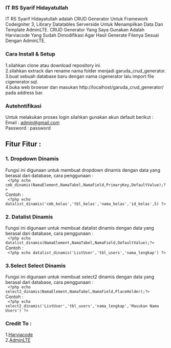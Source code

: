 ### IT RS Syarif Hidayatullah
IT RS Syarif Hidayatullah adalah CRUD Generator Untuk Framework Codeigniter 3, Library Datatables Serverside Untuk Menampilkan Data Dan Template AdminLTE.
CRUD Generator Yang Saya Gunakan Adalah Harviacode Yang Sudah Dimodifikasi Agar Hasil Generate Filenya Sesuai Dengan AdminLTE.

### Cara Install & Setup
1.silahkan clone atau download repository ini.<br>
2.silahkan extrack dan rename nama folder menjadi garuda_crud_generator.<br>
3.buat sebuah database baru dengan nama cigenerator lalu import file cigenerator.sql.<br>
4.buka web browser dan masukan http://localhost/garuda_crud_generator/ pada address bar.

### Autehntifikasi
Untuk melakukan proses login silahkan gunakan akun default berikut :<br>
Email : admin@gmail.com<br>
Password : password

## Fitur Fitur :

### 1. Dropdown Dinamis
Fungsi ini digunaan untuk membuat dropdown dinamis dengan data yang berasal dari database, cara penggunaan :<br>
``` <?php echo cmb_dinamis(NamaElement,NamaTabel,NamaField,PrimaryKey,DefaultValue);?>```<br>
Contoh : <br>
``` <?php echo datalist_dinamis('cmb_kelas','tbl_kelas','nama_kelas','id_kelas',5) ?>```

### 2. Datalist Dinamis
Fungsi ini digunaan untuk membuat datalist dinamis dengan data yang berasal dari database, cara penggunaan :<br>
``` <?php echo datalist_dinamis(NamaElement,NamaTabel,NamaField,DefaultValue);?>```<br>
Contoh : <br>
``` <?php echo datalist_dinamis('ListUser','tbl_users','nama_lengkap') ?>```

### 3.Select Select Dinamis
Fungsi ini digunaan untuk membuat select2 dinamis dengan data yang berasal dari database, cara penggunaan :<br>
``` <?php echo select2_dinamis(NamaElement,NamaTabel,NamaField,PlaceHolder);?>```<br>
Contoh : <br>
``` <?php echo select2_dinamis('ListUser','tbl_users','nama_lengkap','Masukan Nama Users') ?>```

### Credit To : 
1.[Harviacode ](http://harviacode.com/) <br>
2.[AdminLTE](https://adminlte.io/)<br>
